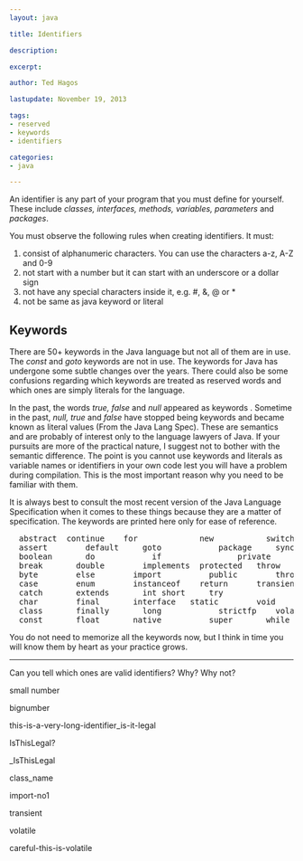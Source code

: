 ```yaml
---
layout: java

title: Identifiers

description: 

excerpt: 

author: Ted Hagos

lastupdate: November 19, 2013

tags:
- reserved
- keywords
- identifiers

categories:
- java

---
```



An identifier is any part of your program that you must define for yourself. These include *classes, interfaces, methods, variables, parameters* and *packages*. 

You must observe the following rules when creating identifiers. It must:

1. consist of alphanumeric characters. You can use the characters a-z, A-Z and 0-9 
2. not start with a number but it can start with an underscore or a dollar sign 
3. not have any special characters inside it, e.g. #, &, @ or *
4. not be same as java keyword or literal 

## Keywords

There are 50+ keywords in the Java language but not all of them are in use. The *const* and *goto* keywords are not in use. The keywords for Java has undergone some subtle changes over the years. There could also be some confusions regarding which keywords are treated as reserved words and which ones are simply literals for the language. 

In the past, the words *true, false* and *null* appeared as keywords . Sometime in the past, *null, true* and *false* have stopped being keywords and became known as literal values (From the Java Lang Spec). These are semantics and are probably of interest only to the language lawyers of Java. If your pursuits are more of the practical nature, I suggest not to bother with the semantic difference. The point is you cannot use keywords and literals as variable names or identifiers in your own code lest you will have a problem during compilation. This is the most important reason why you need to be familiar with them.

It is always best to consult the most recent version of the Java Language Specification when it comes to these things because they are a matter of specification. The keywords are printed here only for ease of reference.

<pre class="codeblock">
  abstract	continue	for			    new			  switch
  assert		default		goto		    package		synchronized
  boolean		do			  if			    private		this
  break		  double		implements	protected	throw
  byte		  else		  import		  public		throws
  case		  enum		  instanceof	return		transient
  catch		  extends		int	short	  try
  char		  final		  interface	  static		void
  class		  finally		long		    strictfp	volatile
  const		  float		  native		  super		  while
</pre>

You do not need to memorize all the keywords now, but I think in time you will know them by heart as your practice grows.

***

Can you tell which ones are valid identifiers? Why? Why not?

small number

bignumber

this-is-a-very-long-identifier_is-it-legal

IsThisLegal?

_IsThisLegal

class_name

import-no1

transient

volatile

careful-this-is-volatile

